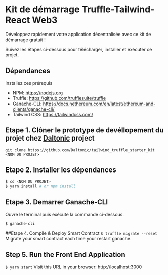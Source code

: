 # Kit de démarrage Truffle-Tailwind-React Web3
Développez rapidement votre application décentralisée avec ce kit de démarrage gratuit !

Suivez les étapes ci-dessous pour télécharger, installer et exécuter ce projet.

## Dépendances
Installez ces prérequis
- NPM: https://nodejs.org
- Truffle: https://github.com/trufflesuite/truffle
- Ganache-CLI: https://docs.nethereum.com/en/latest/ethereum-and-clients/ganache-cli/
- Tailwind CSS: https://tailwindcss.com/


## Etape 1. Clôner le prototype de devéllopement du projet chez <a href="https://github.com/Daltonic/">Daltonic</a> project
`git clone https://github.com/Daltonic/tailwind_truffle_starter_kit <NOM DU PROJET>`

## Etape 2. Installer les dépendances
```sh
$ cd <NOM DU PROJET>
$ yarn install # or npm install
```
## Etape 3. Demarrer Ganache-CLI
Ouvre le terminal puis exécute la commande ci-dessous.
```sh
$ ganache-cli
```

##Etape 4. Compile & Deploy Smart Contract
`$ truffle migrate --reset`
Migrate your smart contract each time your restart ganache.

## Step 5. Run the Front End Application
`$ yarn start`
Visit this URL in your browser: http://localhost:3000

